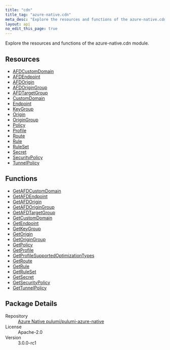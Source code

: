 ```yaml
---
title: "cdn"
title_tag: "azure-native.cdn"
meta_desc: "Explore the resources and functions of the azure-native.cdn module."
layout: api
no_edit_this_page: true
---
```


<!-- WARNING: this file was generated by Pulumi Docs Generator. -->
<!-- Do not edit by hand unless you're certain you know what you are doing! -->

Explore the resources and functions of the azure-native.cdn module.

<h2 id="resources">Resources</h2>
<ul class="api">
    <li><a href="afdcustomdomain/" title="AFDCustomDomain">AFDCustomDomain</a></li>
    <li><a href="afdendpoint/" title="AFDEndpoint">AFDEndpoint</a></li>
    <li><a href="afdorigin/" title="AFDOrigin">AFDOrigin</a></li>
    <li><a href="afdorigingroup/" title="AFDOriginGroup">AFDOriginGroup</a></li>
    <li><a href="afdtargetgroup/" title="AFDTargetGroup">AFDTargetGroup</a></li>
    <li><a href="customdomain/" title="CustomDomain">CustomDomain</a></li>
    <li><a href="endpoint/" title="Endpoint">Endpoint</a></li>
    <li><a href="keygroup/" title="KeyGroup">KeyGroup</a></li>
    <li><a href="origin/" title="Origin">Origin</a></li>
    <li><a href="origingroup/" title="OriginGroup">OriginGroup</a></li>
    <li><a href="policy/" title="Policy">Policy</a></li>
    <li><a href="profile/" title="Profile">Profile</a></li>
    <li><a href="route/" title="Route">Route</a></li>
    <li><a href="rule/" title="Rule">Rule</a></li>
    <li><a href="ruleset/" title="RuleSet">RuleSet</a></li>
    <li><a href="secret/" title="Secret">Secret</a></li>
    <li><a href="securitypolicy/" title="SecurityPolicy">SecurityPolicy</a></li>
    <li><a href="tunnelpolicy/" title="TunnelPolicy">TunnelPolicy</a></li>
</ul>

<h2 id="functions">Functions</h2>
<ul class="api">
    <li><a href="getafdcustomdomain/" title="GetAFDCustomDomain">GetAFDCustomDomain</a></li>
    <li><a href="getafdendpoint/" title="GetAFDEndpoint">GetAFDEndpoint</a></li>
    <li><a href="getafdorigin/" title="GetAFDOrigin">GetAFDOrigin</a></li>
    <li><a href="getafdorigingroup/" title="GetAFDOriginGroup">GetAFDOriginGroup</a></li>
    <li><a href="getafdtargetgroup/" title="GetAFDTargetGroup">GetAFDTargetGroup</a></li>
    <li><a href="getcustomdomain/" title="GetCustomDomain">GetCustomDomain</a></li>
    <li><a href="getendpoint/" title="GetEndpoint">GetEndpoint</a></li>
    <li><a href="getkeygroup/" title="GetKeyGroup">GetKeyGroup</a></li>
    <li><a href="getorigin/" title="GetOrigin">GetOrigin</a></li>
    <li><a href="getorigingroup/" title="GetOriginGroup">GetOriginGroup</a></li>
    <li><a href="getpolicy/" title="GetPolicy">GetPolicy</a></li>
    <li><a href="getprofile/" title="GetProfile">GetProfile</a></li>
    <li><a href="getprofilesupportedoptimizationtypes/" title="GetProfileSupportedOptimizationTypes">GetProfileSupportedOptimizationTypes</a></li>
    <li><a href="getroute/" title="GetRoute">GetRoute</a></li>
    <li><a href="getrule/" title="GetRule">GetRule</a></li>
    <li><a href="getruleset/" title="GetRuleSet">GetRuleSet</a></li>
    <li><a href="getsecret/" title="GetSecret">GetSecret</a></li>
    <li><a href="getsecuritypolicy/" title="GetSecurityPolicy">GetSecurityPolicy</a></li>
    <li><a href="gettunnelpolicy/" title="GetTunnelPolicy">GetTunnelPolicy</a></li>
</ul>

<h2 id="package-details">Package Details</h2>
<dl class="package-details">
	<dt>Repository</dt>
	<dd><a href="https://github.com/pulumi/pulumi-azure-native">Azure Native pulumi/pulumi-azure-native</a></dd>
	<dt>License</dt>
	<dd>Apache-2.0</dd>
	<dt>Version</dt>
	<dd>3.0.0-rc1</dd>
</dl>

